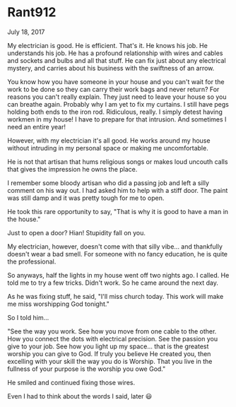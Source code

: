 # Rant912


July 18, 2017

My electrician is good. He is efficient. That's it. He knows his job. He understands his job. He has a profound relationship with wires and cables and sockets and bulbs and all that stuff. He can fix just about any electrical mystery, and carries about his business with the swiftness of an arrow.

You know how you have someone in your house and you can't wait for the work to be done so they can carry their work bags and never return? For reasons you can't really explain. They just need to leave your house so you can breathe again. Probably why I am yet to fix my curtains. I still have pegs holding both ends to the iron rod. Ridiculous, really. I simply detest having workmen in my house! I have to prepare for that intrusion. And sometimes I need an entire year! 

However, with my electrician it's all good. He works around my house without intruding in my personal space or making me uncomfortable.

He is not that artisan that hums religious songs or makes loud uncouth calls that gives the impression he owns the place.

I remember some bloody artisan who did a passing job and left a silly comment on his way out. I had asked him to help with a stiff door. The paint was still damp and it was pretty tough for me to open.

He took this rare opportunity to say, "That is why it is good to have a man in the house."

Just to open a door? Hian! Stupidity fall on you.

My electrician, however, doesn't come with that silly vibe... and thankfully doesn't wear a bad smell. For someone with no fancy education, he is quite the professional. 

So anyways, half the lights in my house went off two nights ago. I called. He told me to try a few tricks. Didn't work. So he came around the next day.

As he was fixing stuff, he said, "I'll miss church today. This work will make me miss worshipping God tonight."

So I told him...

"See the way you work. See how you move from one cable to the other. How you connect the dots with electrical precision. See the passion you give to your job. See how you light up my space... that is the greatest worship you can give to God. If truly you believe He created you, then excelling with your skill the way you do is Worship. That you live in the fullness of your purpose is the worship you owe God."

He smiled and continued fixing those wires.

Even I had to think about the words I said, later 😃